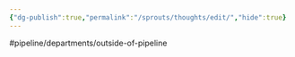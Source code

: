 ```yaml
---
{"dg-publish":true,"permalink":"/sprouts/thoughts/edit/","hide":true}
---
```


#pipeline/departments/outside-of-pipeline
